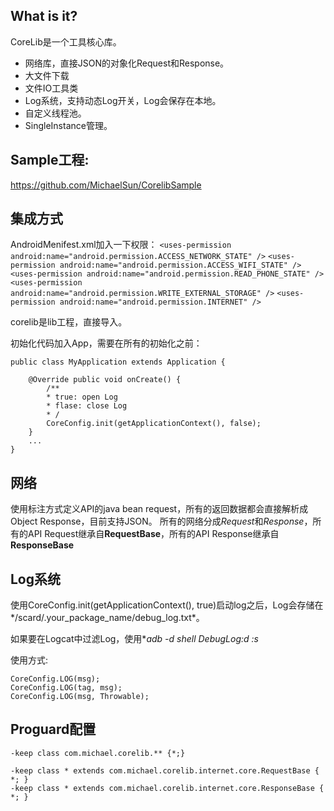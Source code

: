 What is it?
-----------
CoreLib是一个工具核心库。
* 网络库，直接JSON的对象化Request和Response。
* 大文件下载
* 文件IO工具类
* Log系统，支持动态Log开关，Log会保存在本地。
* 自定义线程池。
* SingleInstance管理。

Sample工程:
-----------
https://github.com/MichaelSun/CorelibSample


集成方式
----------

AndroidMenifest.xml加入一下权限：
`<uses-permission android:name="android.permission.ACCESS_NETWORK_STATE" />`
`<uses-permission android:name="android.permission.ACCESS_WIFI_STATE" />`
`<uses-permission android:name="android.permission.READ_PHONE_STATE" />`
`<uses-permission android:name="android.permission.WRITE_EXTERNAL_STORAGE" />`
`<uses-permission android:name="android.permission.INTERNET" />`

corelib是lib工程，直接导入。

初始化代码加入App，需要在所有的初始化之前：

    public class MyApplication extends Application {

        @Override public void onCreate() {        
            /**
            * true: open Log
            * flase: close Log
            * /
            CoreConfig.init(getApplicationContext(), false);
        }
        ...
    }

网络
----------
使用标注方式定义API的java bean request，所有的返回数据都会直接解析成Object Response，目前支持JSON。
所有的网络分成*Request*和*Response*，所有的API Request继承自**RequestBase**，所有的API Response继承自**ResponseBase**

Log系统
----------
使用CoreConfig.init(getApplicationContext(), true)启动log之后，Log会存储在*/scard/.your_package_name/debug_log.txt*。

如果要在Logcat中过滤Log，使用**adb -d shell DebugLog:d *:s**

使用方式:

    CoreConfig.LOG(msg);
    CoreConfig.LOG(tag, msg);
    CoreConfig.LOG(msg, Throwable);

Proguard配置
-----------
    -keep class com.michael.corelib.** {*;}

    -keep class * extends com.michael.corelib.internet.core.RequestBase { *; }
    -keep class * extends com.michael.corelib.internet.core.ResponseBase { *; }


